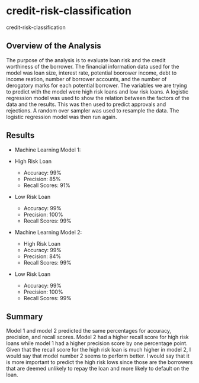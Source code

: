 # credit-risk-classification
credit-risk-classification

## Overview of the Analysis
The purpose of the analysis is to evaluate loan risk and the credit worthiness of the borrower. The financial information data used for the model was loan size, interest rate, potential boorower income, debt to income reation, number of borrower accounts, and the number of derogatory marks for each potential borrower. The variables we are trying to predict with the model were high risk loans and low risk loans. A logistic regression model was used to show the relation between the factors of the data and the results. This was then used to predict approvals and rejections. A random over sampler was used to resample the data. The logistic regression model was then run again.

## Results
* Machine Learning Model 1:
* High Risk Loan
  * Accuracy: 99%
  * Precision: 85%
  * Recall Scores: 91%

* Low Risk Loan
  * Accuracy: 99%
  * Precision: 100%
  * Recall Scores: 99%


* Machine Learning Model 2:
  * High Risk Loan
  * Accuracy: 99%
  * Precision: 84%
  * Recall Scores: 99%

* Low Risk Loan
  * Accuracy: 99%
  * Precision: 100%
  * Recall Scores: 99%

## Summary
Model 1 and model 2 predicted the same percentages for accuracy, precision, and recall scores. Model 2 had a higher recall score for high risk loans while model 1 had a higher precision  score by one percentage point. Given that the recall score for the high risk loan is much higher in model 2, I would say that model number 2 seems to perform better. I would say that it is more important to predict the high risk lows since those are the borrowers that are deemed unlikely to repay the loan and more likely to default on the loan.
